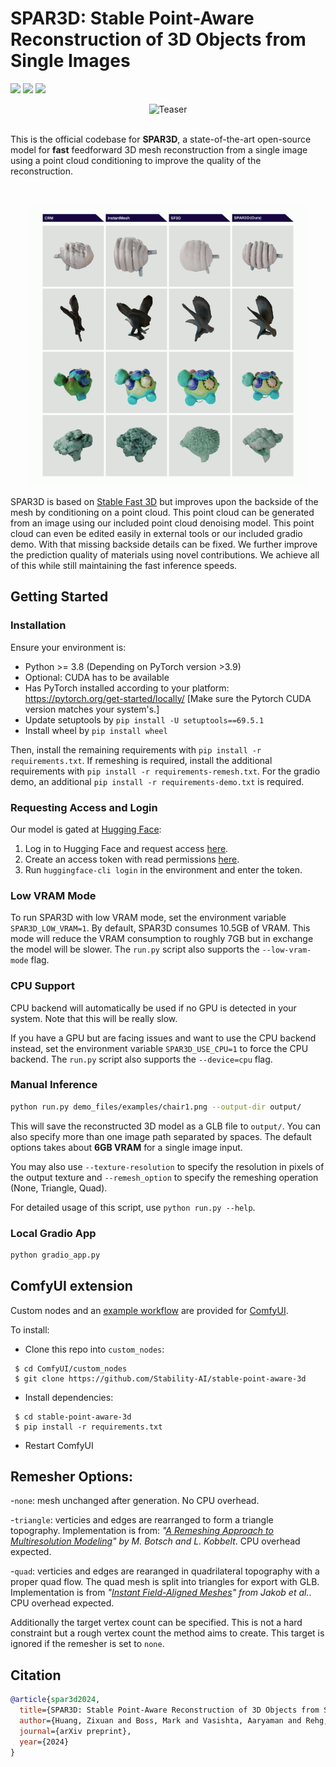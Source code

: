 # SPAR3D: Stable Point-Aware Reconstruction of 3D Objects from Single Images

<a href="https://arxiv.org/abs/2408.00653"><img src="https://img.shields.io/badge/Arxiv-2408.00653-B31B1B.svg"></a> <a href="https://huggingface.co/stabilityai/stable-point-aware-3d"><img src="https://img.shields.io/badge/%F0%9F%A4%97%20Model_Card-Huggingface-orange"></a> <a href="https://huggingface.co/spaces/stabilityai/stable-point-aware-3d"><img src="https://img.shields.io/badge/%F0%9F%A4%97%20Gradio%20Demo-Huggingface-orange"></a>

<div align="center">
  <img src="demo_files/turntable.gif" alt="Teaser">
</div>

<br>

This is the official codebase for **SPAR3D**, a state-of-the-art open-source model for **fast** feedforward 3D mesh reconstruction from a single image using a point cloud conditioning to improve the quality of the reconstruction.

<br>

<p align="center">
    <img width="450" src="demo_files/comp.gif"/>
</p>

SPAR3D is based on [Stable Fast 3D](https://github.com/Stability-AI/stable-fast-3d) but improves upon the backside of the mesh by conditioning on a point cloud. This point cloud can be generated from an image using our included point cloud denoising model. This point cloud can even be edited easily in external tools or our included gradio demo. With that missing backside details can be fixed. We further improve the prediction quality of materials using novel contributions. We achieve all of this while still maintaining the fast inference speeds.

## Getting Started

### Installation

Ensure your environment is:
- Python >= 3.8 (Depending on PyTorch version >3.9)
- Optional: CUDA has to be available
- Has PyTorch installed according to your platform: https://pytorch.org/get-started/locally/ [Make sure the Pytorch CUDA version matches your system's.]
- Update setuptools by `pip install -U setuptools==69.5.1`
- Install wheel by `pip install wheel`

Then, install the remaining requirements with `pip install -r requirements.txt`.
If remeshing is required, install the additional requirements with `pip install -r requirements-remesh.txt`.
For the gradio demo, an additional `pip install -r requirements-demo.txt` is required.

### Requesting Access and Login

Our model is gated at [Hugging Face](https://huggingface.co):

1. Log in to Hugging Face and request access [here](https://huggingface.co/stabilityai/spar3d).
2. Create an access token with read permissions [here](https://huggingface.co/settings/tokens).
3. Run `huggingface-cli login` in the environment and enter the token.

### Low VRAM Mode

To run SPAR3D with low VRAM mode, set the environment variable `SPAR3D_LOW_VRAM=1`. By default, SPAR3D consumes 10.5GB of VRAM. This mode will reduce the VRAM consumption to roughly 7GB but in exchange the model will be slower. The `run.py` script also supports the `--low-vram-mode` flag.

### CPU Support

CPU backend will automatically be used if no GPU is detected in your system. Note that this will be really slow.

If you have a GPU but are facing issues and want to use the CPU backend instead, set the environment variable `SPAR3D_USE_CPU=1` to force the CPU backend. The `run.py` script also supports the `--device=cpu` flag.

### Manual Inference

```sh
python run.py demo_files/examples/chair1.png --output-dir output/
```
This will save the reconstructed 3D model as a GLB file to `output/`. You can also specify more than one image path separated by spaces. The default options takes about **6GB VRAM** for a single image input.

You may also use `--texture-resolution` to specify the resolution in pixels of the output texture and `--remesh_option` to specify the remeshing operation (None, Triangle, Quad).

For detailed usage of this script, use `python run.py --help`.

### Local Gradio App

```sh
python gradio_app.py
```


## ComfyUI extension

Custom nodes and an [example workflow](./demo_files/workflows/spar3d_example.json) are provided for [ComfyUI](https://github.com/comfyanonymous/ComfyUI).

To install:

* Clone this repo into ```custom_nodes```:
 ```shell
  $ cd ComfyUI/custom_nodes
  $ git clone https://github.com/Stability-AI/stable-point-aware-3d
 ```
* Install dependencies:
 ```shell
  $ cd stable-point-aware-3d
  $ pip install -r requirements.txt
 ```
* Restart ComfyUI

## Remesher Options:

  -`none`: mesh unchanged after generation. No CPU overhead.

  -`triangle`: verticies and edges are rearranged to form a triangle topography. Implementation is from: *"[A Remeshing Approach to Multiresolution Modeling](https://github.com/sgsellan/botsch-kobbelt-remesher-libigl)" by M. Botsch and L. Kobbelt*. CPU overhead expected.

  -`quad`: verticies and edges are rearanged in quadrilateral topography with a proper quad flow. The quad mesh is split into triangles for export with GLB. Implementation is from *"[Instant Field-Aligned Meshes](https://github.com/wjakob/instant-meshes)" from Jakob et al.*. CPU overhead expected.

Additionally the target vertex count can be specified. This is not a hard constraint but a rough vertex count the method aims to create. This target is ignored if the remesher is set to `none`.

## Citation
```BibTeX
@article{spar3d2024,
  title={SPAR3D: Stable Point-Aware Reconstruction of 3D Objects from Single Images},
  author={Huang, Zixuan and Boss, Mark and Vasishta, Aaryaman and Rehg, James Matthew and Jampani, Varun},
  journal={arXiv preprint},
  year={2024}
}
```
